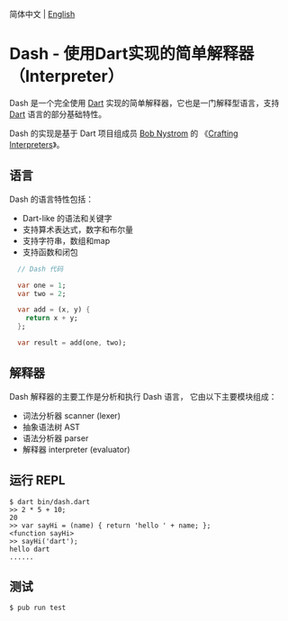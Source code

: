 简体中文 | [English](./README.md)

# Dash - 使用Dart实现的简单解释器（Interpreter）

Dash 是一个完全使用 [Dart](https://dart.dev) 实现的简单解释器，它也是一门解释型语言，支持 [Dart](https://dart.dev) 语言的部分基础特性。

Dash 的实现是基于 Dart 项目组成员 [Bob Nystrom](https://github.com/munificent) 的 《[Crafting Interpreters](http://craftinginterpreters.com/)》。

## 语言

Dash 的语言特性包括：

  * Dart-like 的语法和关键字
  * 支持算术表达式，数字和布尔量
  * 支持字符串，数组和map
  * 支持函数和闭包

  ``` dart
    // Dash 代码

    var one = 1;
    var two = 2;

    var add = (x, y) {
      return x + y;
    };

    var result = add(one, two);
  ```

## 解释器

Dash 解释器的主要工作是分析和执行 Dash 语言， 它由以下主要模块组成：

  * 词法分析器 scanner (lexer)
  * 抽象语法树 AST
  * 语法分析器 parser
  * 解释器 interpreter (evaluator)

## 运行 REPL

    $ dart bin/dash.dart
    >> 2 * 5 + 10;
    20
    >> var sayHi = (name) { return 'hello ' + name; };
    <function sayHi>
    >> sayHi('dart');
    hello dart
    ......
    

## 测试

    $ pub run test
